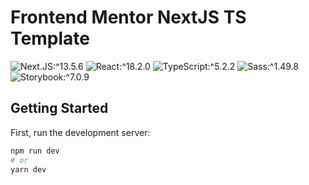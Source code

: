 # Frontend Mentor NextJS TS Template
![Next.JS:^13.5.6](https://img.shields.io/badge/^13.5.6-575757?logo=next.js&label=Next.js&labelColor=000000)
![React:^18.2.0](https://img.shields.io/badge/^18.2.0-575757?logo=react&logoColor=000000&label=React&labelColor=61DAFB)
![TypeScript:^5.2.2](https://img.shields.io/badge/^5.2.2-575757?logo=typescript&logoColor=FFFFFF&label=TypeScript&labelColor=3178C6)
![Sass:^1.49.8](https://img.shields.io/badge/%5E1.49.8-575757?logo=sass&logoColor=FFFFFF&label=Sass&labelColor=CC6699)
![Storybook:^7.0.9](https://img.shields.io/badge/%5E7.0.9-575757?logo=sass&logoColor=FFFFFF&label=Storybook&labelColor=FF4785)

## Getting Started

First, run the development server:

```bash
npm run dev
# or
yarn dev
```
